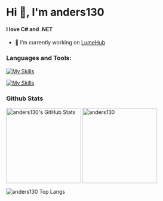 # Hi 👋, I'm anders130
#### I love C# and .NET

- 🔭 I’m currently working on [LumeHub](https://github.com/LumeHub)

<h3 align="left">Languages and Tools:</h3>

[![My Skills](https://skillicons.dev/icons?i=cs,py,dotnet)](https://skillicons.dev)

[![My Skills](https://skillicons.dev/icons?i=nix,docker,neovim)](https://skillicons.dev)

### Github Stats
<img 
  align="center"
  src="https://github-readme-stats.vercel.app/api?username=anders130&theme=transparent&show_icons=true"
  alt="anders130's GitHub Stats"
  height="200px"
/>
<img
  align="center"
  src="https://github-readme-streak-stats.herokuapp.com/?user=anders130&&theme=transparent"
  alt="anders130"
  height="200px"
/>

<img
  align="center"
  src="https://github-readme-stats.vercel.app/api/top-langs?username=anders130&hide=html,scss,stylus,blade,jupyter%20notebook,css,shell,batchfile,dockerfile,typescript&theme=transparent&show_icons=true&count_private=true&layout=compact"
  alt="anders130 Top Langs"
/>
